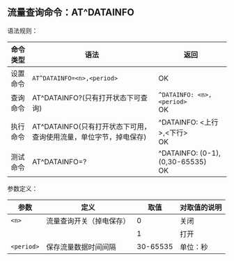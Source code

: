 ## 流量查询命令：AT^DATAINFO

 

语法规则：

| 命令类型 | 语法                                                         | 返回                                 |
| -------- | ------------------------------------------------------------ | ------------------------------------ |
| 设置命令 | `AT^DATAINFO=<n>,<period>`                                   | OK                                   |
| 查询命令 | AT^DATAINFO?(只有打开状态下可查询)                           | `^DATAINFO: <n>,<period>` <br>OK     |
| 执行命令 | AT^DATAINFO(只有打开状态下可用，查询使用流量，单位字节，掉电保存) | ^DATAINFO: <上行>,<下行> <br>OK      |
| 测试命令 | AT^DATAINFO=?                                                | ^DATAINFO: (0-1),(0,30-65535) <br>OK |

 

参数定义：

| 参数       | 定义                     | 取值     | 对取值的说明 |
| ---------- | ------------------------ | -------- | ------------ |
| `<n>`      | 流量查询开关（掉电保存） | 0        | 关闭         |
|            |                          | 1        | 打开         |
| `<period>` | 保存流量数据时间间隔     | 30-65535 | 单位：秒     |
